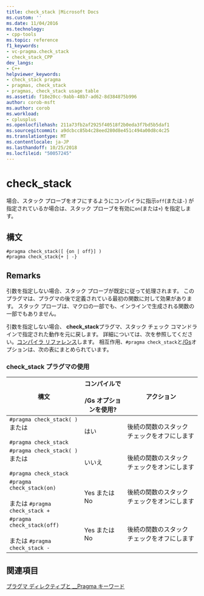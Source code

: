 ```yaml
---
title: check_stack |Microsoft Docs
ms.custom: ''
ms.date: 11/04/2016
ms.technology:
- cpp-tools
ms.topic: reference
f1_keywords:
- vc-pragma.check_stack
- check_stack_CPP
dev_langs:
- C++
helpviewer_keywords:
- check_stack pragma
- pragmas, check_stack
- pragmas, check_stack usage table
ms.assetid: f18e20cc-9abb-48b7-ad62-8d384875b996
author: corob-msft
ms.author: corob
ms.workload:
- cplusplus
ms.openlocfilehash: 211a73fb2af2925f40518f2b0eda3f7bd5b5daf1
ms.sourcegitcommit: a9dcbcc85b4c28eed280d8e451c494a00d8c4c25
ms.translationtype: MT
ms.contentlocale: ja-JP
ms.lasthandoff: 10/25/2018
ms.locfileid: "50057245"
---
```

# <a name="checkstack"></a>check_stack
場合、スタック プローブをオフにするようにコンパイラに指示`off`(または`-`) が指定されているか場合は、スタック プローブを有効に`on`(または`+`) を指定します。

## <a name="syntax"></a>構文

```
#pragma check_stack([ {on | off}] )
#pragma check_stack{+ | -}
```

## <a name="remarks"></a>Remarks

引数を指定しない場合、スタック プローブが既定に従って処理されます。 このプラグマは、プラグマの後で定義されている最初の関数に対して効果があります。 スタック プローブは、マクロの一部でも、インラインで生成される関数の一部でもありません。

引数を指定しない場合、 **check_stack**プラグマ、スタック チェック コマンドラインで指定された動作を元に戻します。 詳細については、次を参照してください。[コンパイラ リファレンス](../build/reference/compiler-options.md)します。 相互作用、`#pragma check_stack`と[/Gs](../build/reference/gs-control-stack-checking-calls.md)オプションは、次の表にまとめられています。

### <a name="using-the-checkstack-pragma"></a>check_stack プラグマの使用

|構文|コンパイルで<br /><br /> /Gs オプションを使用?|アクション|
|------------|------------------------------------|------------|
|`#pragma check_stack( )` または<br /><br /> `#pragma check_stack`|はい|後続の関数のスタック チェックをオフにします|
|`#pragma check_stack( )` または<br /><br /> `#pragma check_stack`|いいえ|後続の関数のスタック チェックをオンにします|
|`#pragma check_stack(on)`<br /><br /> または `#pragma check_stack +`|Yes または No|後続の関数のスタック チェックをオンにします|
|`#pragma check_stack(off)`<br /><br /> または `#pragma check_stack -`|Yes または No|後続の関数のスタック チェックをオフにします|

## <a name="see-also"></a>関連項目

[プラグマ ディレクティブと __Pragma キーワード](../preprocessor/pragma-directives-and-the-pragma-keyword.md)
